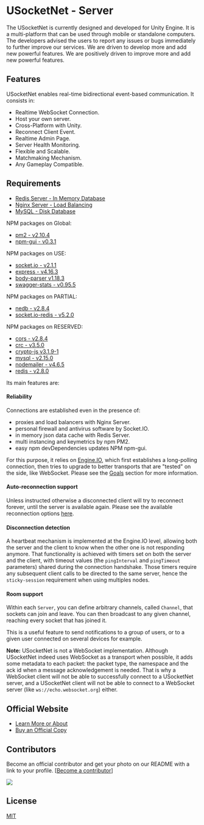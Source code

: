 
# USocketNet - Server

The USocketNet is currently designed and developed for Unity Engine. It is a multi-platform that can be used through mobile or standalone computers. The developers advised the users to report any issues or bugs immediately to further improve our services. We are driven to develop more and add new powerful features. We are positively driven to improve more and add new powerful features.

## Features

USocketNet enables real-time bidirectional event-based communication. It consists in:

- Realtime WebSocket Connection.
- Host your own server.
- Cross-Platform with Unity.
- Reconnect Client Event.
- Realtime Admin Page.
- Server Health Monitoring.
- Flexible and Scalable.
- Matchmaking Mechanism.
- Any Gameplay Compatible.

## Requirements

- [Redis Server - In Memory Database](https://redis.io/)
- [Nginx Server - Load Balancing](https://www.nginx.com/)
- [MySQL - Disk Database](https://dev.mysql.com/downloads/mysql/)

NPM packages on Global:

- [pm2 - v2.10.4](https://www.npmjs.com/package/pm2)
- [npm-gui - v0.3.1](https://www.npmjs.com/package/npm-gui)

NPM packages on USE:

- [socket.io - v2.1.1](https://www.npmjs.com/package/socket.io)
- [express - v4.16.3](https://www.npmjs.com/package/express)
- [body-parser v1.18.3](https://www.npmjs.com/package/body-parser)
- [swagger-stats - v0.95.5](https://www.npmjs.com/package/swagger-stats)

NPM packages on PARTIAL:

- [nedb - v2.8.4](https://www.npmjs.com/package/nedb)
- [socket.io-redis - v5.2.0](https://www.npmjs.com/package/socket.io-redis)

NPM packages on RESERVED:

- [cors - v2.8.4](https://www.npmjs.com/package/cors)
- [crc - v3.5.0](https://www.npmjs.com/package/crc)
- [crypto-js v3.1.9-1](https://www.npmjs.com/package/crypto-js)
- [mysql - v2.15.0](https://www.npmjs.com/package/mysql)
- [nodemailer - v4.6.5](https://www.npmjs.com/package/nodemailer)
- [redis - v2.8.0](https://www.npmjs.com/package/redis)

Its main features are:

#### Reliability

Connections are established even in the presence of:
  - proxies and load balancers with Nginx Server.
  - personal firewall and antivirus software by Socket.IO.
  - in memory json data cache with Redis Server.
  - multi instancing and keymetrics by npm PM2.
  - easy npm devDependencies updates NPM npm-gui.

For this purpose, it relies on [Engine.IO](https://github.com/socketio/engine.io), which first establishes a long-polling connection, then tries to upgrade to better transports that are "tested" on the side, like WebSocket. Please see the [Goals](https://github.com/socketio/engine.io#goals) section for more information.

#### Auto-reconnection support

Unless instructed otherwise a disconnected client will try to reconnect forever, until the server is available again. Please see the available reconnection options [here](https://github.com/socketio/socket.io-client/blob/master/docs/API.md#new-managerurl-options).

#### Disconnection detection

A heartbeat mechanism is implemented at the Engine.IO level, allowing both the server and the client to know when the other one is not responding anymore.
That functionality is achieved with timers set on both the server and the client, with timeout values (the `pingInterval` and `pingTimeout` parameters) shared during the connection handshake. Those timers require any subsequent client calls to be directed to the same server, hence the `sticky-session` requirement when using multiples nodes.

#### Room support

Within each `Server`, you can define arbitrary channels, called `Channel`, that sockets can join and leave. You can then broadcast to any given channel, reaching every socket that has joined it.

This is a useful feature to send notifications to a group of users, or to a given user connected on several devices for example.

**Note:** USocketNet is not a WebSocket implementation. Although USocketNet indeed uses WebSocket as a transport when possible, it adds some metadata to each packet: the packet type, the namespace and the ack id when a message acknowledgement is needed. That is why a WebSocket client will not be able to successfully connect to a USocketNet server, and a USocketNet client will not be able to connect to a WebSocket server (like `ws://echo.websocket.org`) either.

## Official Website

- [Learn More or About](http://usocket.bytes-crafter.com/index.php)
- [Buy an Official Copy](https://www.bytes-crafter.com/index.php?rt=product/product&product_id=20)

## Contributors

Become an official contributor and get your photo on our README with a link to your profile. [[Become a contributor](https://mail.google.com/mail/u/0/?view=cm&fs=1&to=bytescrafter@gmail.com&su=USocketNet%20Contributors&body=Type%20Here.&tf=1)]

<a href="https://www.linkedin.com/in/caezar-ii-de-castro-302945140/" target="_blank"><img src="https://media.licdn.com/dms/image/C5603AQFK6jxIOWfiBA/profile-displayphoto-shrink_200_200/0?e=1533772800&v=beta&t=UNo9owDHWsDp47Ka4SgM_LGE42_Lw4W3gDkmNyPdo-o"></a>

## License

[MIT](Raw/LICENSE?display=True)